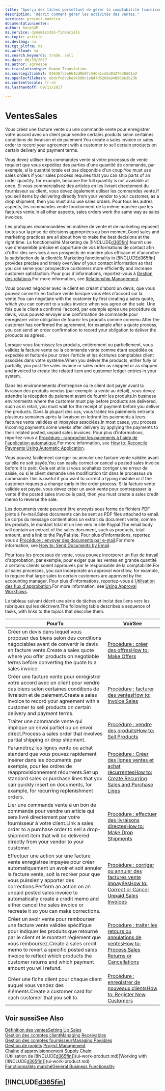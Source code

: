 ```yaml
---
title: "Aperçu des tâches permettant de gérer la comptabilité fournisseur | Microsoft Docs"
description: "Décrit comment gérer les activités des ventes."
services: project-madeira
documentationcenter: 
author: SorenGP
ms.service: dynamics365-financials
ms.topic: article
ms.devlang: na
ms.tgt_pltfrm: na
ms.workload: na
ms.search.keywords: trade, sell
ms.date: 06/30/2017
ms.author: sgroespe
ms.translationtype: Human Translation
ms.sourcegitcommit: 81636fc2e661bd9b07c54da1cd5d0d27e30d01a2
ms.openlocfilehash: ebdcfc8c2be94398c1ebd7d5268a94b568e3b23b
ms.contentlocale: fr-ch
ms.lasthandoff: 09/11/2017

---
```

# <a name="sales"></a><span data-ttu-id="6c4c6-103">Ventes</span><span class="sxs-lookup"><span data-stu-id="6c4c6-103">Sales</span></span>
<span data-ttu-id="6c4c6-104">Vous créez une facture vente ou une commande vente pour enregistrer votre accord avec un client pour vendre certains produits selon certaines conditions de livraison et de paiement.</span><span class="sxs-lookup"><span data-stu-id="6c4c6-104">You create a sales invoice or sales order to record your agreement with a customer to sell certain products on certain delivery and payment terms.</span></span>

<span data-ttu-id="6c4c6-105">Vous devez utiliser des commandes vente si votre processus de vente requiert que vous expédiiez des parties d'une quantité de commande, par exemple, si la quantité totale est pas disponible d'un coup.</span><span class="sxs-lookup"><span data-stu-id="6c4c6-105">You must use sales orders if your sales process requires that you can ship parts of an order quantity, for example, because the full quantity is not available at once.</span></span> <span data-ttu-id="6c4c6-106">Si vous commercialisez des articles en les livrant directement du fournisseur au client, vous devez également utiliser les commandes vente.</span><span class="sxs-lookup"><span data-stu-id="6c4c6-106">If you sell items by delivering directly from your vendor to your customer, as a drop shipment, then you must also use sales orders.</span></span> <span data-ttu-id="6c4c6-107">Pour tous les autres aspects, les commandes vente fonctionnent de la même manière que les factures vente.</span><span class="sxs-lookup"><span data-stu-id="6c4c6-107">In all other aspects, sales orders work the same way as sales invoices.</span></span>

<span data-ttu-id="6c4c6-108">Les pratiques recommandées en matière de vente et de marketing reposent toutes sur la prise de décisions appropriées au bon moment.</span><span class="sxs-lookup"><span data-stu-id="6c4c6-108">Good sales and marketing practices are all about how to make the best decisions at the right time.</span></span> <span data-ttu-id="6c4c6-109">La fonctionnalité Marketing de [!INCLUDE[d365fin](includes/d365fin_md.md)] fournit une vue d'ensemble précise et opportune de vos informations de contact afin d'offrir des services à vos prospects de manière plus efficace et d'accroître la satisfaction de la clientèle.</span><span class="sxs-lookup"><span data-stu-id="6c4c6-109">Marketing functionality in [!INCLUDE[d365fin](includes/d365fin_md.md)] provides precise and timely overview of your contact information so that you can serve your prospective customers more efficiently and increase customer satisfaction.</span></span> <span data-ttu-id="6c4c6-110">Pour plus d'informations, reportez-vous à [Gestion des relations](marketing-relationship-management.md).</span><span class="sxs-lookup"><span data-stu-id="6c4c6-110">For more information, see [Relationship Management](marketing-relationship-management.md).</span></span>

<span data-ttu-id="6c4c6-111">Vous pouvez négocier avec le client en créant d'abord un devis, que vous pouvez convertir en facture vente lorsque vous êtes d'accord sur la vente.</span><span class="sxs-lookup"><span data-stu-id="6c4c6-111">You can negotiate with the customer by first creating a sales quote, which you can convert to a sales invoice when you agree on the sale.</span></span> <span data-ttu-id="6c4c6-112">Une fois que le client a confirmé l'accord, par exemple après une procédure de devis, vous pouvez envoyer une confirmation de commande pour enregistrer votre obligation de fournir les produits comme convenu.</span><span class="sxs-lookup"><span data-stu-id="6c4c6-112">After the customer has confirmed the agreement, for example after a quote process, you can send an order confirmation to record your obligation to deliver the products as agreed.</span></span>

<span data-ttu-id="6c4c6-113">Lorsque vous fournissez les produits, entièrement ou partiellement, vous validez la facture vente ou la commande vente comme étant expédiée ou expédiée et facturée pour créer l'article et les écritures comptables client associés dans votre système.</span><span class="sxs-lookup"><span data-stu-id="6c4c6-113">When you deliver the products, either fully or partially, you post the sales invoice or sales order as shipped or as shipped and invoiced to create the related item and customer ledger entries in your system.</span></span>

<span data-ttu-id="6c4c6-114">Dans les environnements d'entreprise où le client doit payer avant la livraison des produits vendus (par exemple la vente au détail), vous devez attendre la réception du paiement avant de fournir les produits.</span><span class="sxs-lookup"><span data-stu-id="6c4c6-114">In business environments where the customer must pay before products are delivered, such as in retail, you must wait for the receipt of payment before you deliver the products.</span></span> <span data-ttu-id="6c4c6-115">Dans la plupart des cas, vous traitez les paiements entrants plusieurs semaines après la livraison en lettrant les paiements à leurs factures vente validées et impayées associées.</span><span class="sxs-lookup"><span data-stu-id="6c4c6-115">In most cases, you process incoming payments some weeks after delivery by applying the payments to their related posted, unpaid sales invoices.</span></span> <span data-ttu-id="6c4c6-116">Pour plus d'informations, reportez-vous à [Procédure : rapprocher les paiements à l'aide de l'application automatique](receivables-how-reconcile-payments-auto-application.md).</span><span class="sxs-lookup"><span data-stu-id="6c4c6-116">For more information, see [How to: Reconcile Payments Using Automatic Application](receivables-how-reconcile-payments-auto-application.md).</span></span>

<span data-ttu-id="6c4c6-117">Vous pouvez facilement corriger ou annuler une facture vente validée avant qu'elle ne soit payée.</span><span class="sxs-lookup"><span data-stu-id="6c4c6-117">You can easily correct or cancel a posted sales invoice before it is paid.</span></span> <span data-ttu-id="6c4c6-118">Cela est utile si vous souhaitez corriger une erreur de saisie, ou si le client demande une modification tôt dans le processus de commande.</span><span class="sxs-lookup"><span data-stu-id="6c4c6-118">This is useful if you want to correct a typing mistake or if the customer requests a change early in the order process.</span></span> <span data-ttu-id="6c4c6-119">Si la facture vente validée est payée, vous devez créer un avoir vente pour contrepasser la vente.</span><span class="sxs-lookup"><span data-stu-id="6c4c6-119">If the posted sales invoice is paid, then you must create a sales credit memo to reverse the sale.</span></span>

<span data-ttu-id="6c4c6-120">Les documents vente peuvent être envoyés sous forme de fichiers PDF joints à l'e-mail.</span><span class="sxs-lookup"><span data-stu-id="6c4c6-120">Sales documents can be sent as PDF files attached to email.</span></span> <span data-ttu-id="6c4c6-121">Le corps du message contient alors un extrait du document vente, comme les produits, le montant total et un lien vers le site Paypal.</span><span class="sxs-lookup"><span data-stu-id="6c4c6-121">The email body will contain an extract of the sales document, such as products, total amount, and a link to the PayPal site.</span></span> <span data-ttu-id="6c4c6-122">Pour plus d'informations, reportez vous à [Procédure : envoyer des documents par e-mail](ui-how-send-documents-email.md).</span><span class="sxs-lookup"><span data-stu-id="6c4c6-122">For more information, see [How to: Send Documents by Email](ui-how-send-documents-email.md).</span></span>

<span data-ttu-id="6c4c6-123">Pour tous les processus de vente, vous pouvez incorporer un flux de travail d'approbation, par exemple, pour exiger que les ventes en grande quantité à certains clients soient approuvés par le responsable de la comptabilité.</span><span class="sxs-lookup"><span data-stu-id="6c4c6-123">For all sales processes, you can incorporate an approval workflow, for example, to require that large sales to certain customers are approved by the accounting manager.</span></span> <span data-ttu-id="6c4c6-124">Pour plus d'informations, reportez-vous à [Utilisation des flux d'approbation](across-how-use-approval-workflows.md).</span><span class="sxs-lookup"><span data-stu-id="6c4c6-124">For more information, see [Using Approval Workflows](across-how-use-approval-workflows.md).</span></span>

<span data-ttu-id="6c4c6-125">Le tableau suivant décrit une série de tâches et inclut des liens vers les rubriques qui les décrivent.</span><span class="sxs-lookup"><span data-stu-id="6c4c6-125">The following table describes a sequence of tasks, with links to the topics that describe them.</span></span>

| <span data-ttu-id="6c4c6-126">Pour</span><span class="sxs-lookup"><span data-stu-id="6c4c6-126">To</span></span> | <span data-ttu-id="6c4c6-127">Voir</span><span class="sxs-lookup"><span data-stu-id="6c4c6-127">See</span></span> |
| --- | --- |
| <span data-ttu-id="6c4c6-128">Créer un devis dans lequel vous proposer des biens selon des conditions négociables avant de convertir le devis en facture vente.</span><span class="sxs-lookup"><span data-stu-id="6c4c6-128">Create a sales quote where you offer products on negotiable terms before converting the quote to a sales invoice.</span></span> |[<span data-ttu-id="6c4c6-129">Procédure : créer des offres</span><span class="sxs-lookup"><span data-stu-id="6c4c6-129">How to: Make Offers</span></span>](sales-how-make-offers.md) |
| <span data-ttu-id="6c4c6-130">Créer une facture vente pour enregistrer votre accord avec un client pour vendre des biens selon certaines conditions de livraison et de paiement.</span><span class="sxs-lookup"><span data-stu-id="6c4c6-130">Create a sales invoice to record your agreement with a customer to sell products on certain delivery and payment terms.</span></span> |[<span data-ttu-id="6c4c6-131">Procédure : facturer des ventes</span><span class="sxs-lookup"><span data-stu-id="6c4c6-131">How to: Invoice Sales</span></span>](sales-how-invoice-sales.md) |
| <span data-ttu-id="6c4c6-132">Traiter une commande vente qui implique un envoi partiel ou un envoi direct.</span><span class="sxs-lookup"><span data-stu-id="6c4c6-132">Process a sales order that involves partial shipping or drop shipment.</span></span> |[<span data-ttu-id="6c4c6-133">Procédure : vendre des produits</span><span class="sxs-lookup"><span data-stu-id="6c4c6-133">How to: Sell Products</span></span>](sales-how-sell-products.md) |
|<span data-ttu-id="6c4c6-134">Paramétrez les lignes vente ou achat standard que vous pouvez rapidement insérer dans les documents, par exemple, pour les ordres de réapprovisionnement récurrents.</span><span class="sxs-lookup"><span data-stu-id="6c4c6-134">Set up standard sales or purchase lines that you can quickly insert on documents, for example, for recurring replenishment orders.</span></span>|[<span data-ttu-id="6c4c6-135">Procédure : Créer des lignes ventes et achat récurrentes</span><span class="sxs-lookup"><span data-stu-id="6c4c6-135">How to: Create Recurring Sales and Purchase Lines</span></span>](sales-how-work-standard-lines.md)|  
| <span data-ttu-id="6c4c6-136">Lier une commande vente à un bon de commande pour vendre un article qui sera livré directement par votre fournisseur à votre client.</span><span class="sxs-lookup"><span data-stu-id="6c4c6-136">Link a sales order to a purchase order to sell a drop-shipment item that will be delivered directly from your vendor to your customer.</span></span> |[<span data-ttu-id="6c4c6-137">Procédure : effectuer des livraisons directes</span><span class="sxs-lookup"><span data-stu-id="6c4c6-137">How to: Make Drop Shipments</span></span>](sales-how-drop-shipment.md) |
| <span data-ttu-id="6c4c6-138">Effectuer une action sur une facture vente enregistrée impayée pour créer automatiquement un avoir et soit annuler la facture vente, soit la recréer pour que vous puissiez y apporter des corrections.</span><span class="sxs-lookup"><span data-stu-id="6c4c6-138">Perform an action on an unpaid posted sales invoice to automatically create a credit memo and either cancel the sales invoice or recreate it so you can make corrections.</span></span> |[<span data-ttu-id="6c4c6-139">Procédure : corriger ou annuler des factures vente impayées</span><span class="sxs-lookup"><span data-stu-id="6c4c6-139">How to: Correct or Cancel Unpaid Sales Invoices</span></span>](sales-how-correct-cancel-sales-invoice.md) |
| <span data-ttu-id="6c4c6-140">Créer un avoir vente pour rembourser une facture vente validée spécifique pour indiquer les produits que retourné par le client et le montant règlement que vous remboursez.</span><span class="sxs-lookup"><span data-stu-id="6c4c6-140">Create a sales credit memo to revert a specific posted sales invoice to reflect which products the customer returns and which payment amount you will refund.</span></span> |[<span data-ttu-id="6c4c6-141">Procédure : traiter les retours ou annulations de ventes</span><span class="sxs-lookup"><span data-stu-id="6c4c6-141">How to: Process Sales Returns or Cancellations</span></span>](sales-how-process-sales-returns-cancellations.md) |
| <span data-ttu-id="6c4c6-142">Créer une fiche client pour chaque client auquel vous vendez des éléments.</span><span class="sxs-lookup"><span data-stu-id="6c4c6-142">Create a customer card for each customer that you sell to.</span></span> |[<span data-ttu-id="6c4c6-143">Procédure : enregistrer de nouveaux clients</span><span class="sxs-lookup"><span data-stu-id="6c4c6-143">How to: Register New Customers</span></span>](sales-how-register-new-customers.md) |

## <a name="see-also"></a><span data-ttu-id="6c4c6-144">Voir aussi</span><span class="sxs-lookup"><span data-stu-id="6c4c6-144">See Also</span></span>
[<span data-ttu-id="6c4c6-145">Définition des ventes</span><span class="sxs-lookup"><span data-stu-id="6c4c6-145">Setting Up Sales</span></span>](sales-setup-sales.md)  
[<span data-ttu-id="6c4c6-146">Gestion des comptes client</span><span class="sxs-lookup"><span data-stu-id="6c4c6-146">Managing Receivables</span></span>](receivables-manage-receivables.md)  
[<span data-ttu-id="6c4c6-147">Gestion des comptes fournisseur</span><span class="sxs-lookup"><span data-stu-id="6c4c6-147">Managing Payables</span></span>](payables-manage-payables.MD)  
<span data-ttu-id="6c4c6-148">[Gestion de projets](projects-manage-projects.md)  </span><span class="sxs-lookup"><span data-stu-id="6c4c6-148">[Project Management](projects-manage-projects.md)  </span></span>  
<span data-ttu-id="6c4c6-149">[Chaîne d'approvisionnement](madeira-supply-chain.md)    </span><span class="sxs-lookup"><span data-stu-id="6c4c6-149">[Supply Chain](madeira-supply-chain.md)    </span></span>  
<span data-ttu-id="6c4c6-150">[Utilisation de [!INCLUDE[d365fin](includes/d365fin_md.md)]](ui-work-product.md)</span><span class="sxs-lookup"><span data-stu-id="6c4c6-150">[Working with [!INCLUDE[d365fin](includes/d365fin_md.md)]](ui-work-product.md)</span></span>  
[<span data-ttu-id="6c4c6-151">Fonctionnalités marché</span><span class="sxs-lookup"><span data-stu-id="6c4c6-151">General Business Functionality</span></span>](ui-across-business-areas.md)

## [!INCLUDE[d365fin](includes/free_trial_md.md)]


